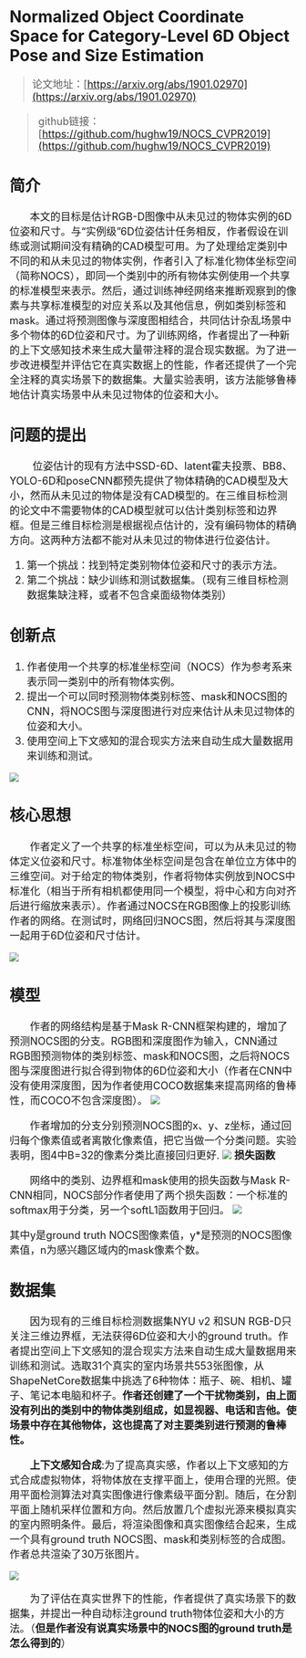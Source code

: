 # Normalized Object Coordinate Space for Category-Level 6D Object Pose and Size Estimation
> <font
> size=4> 论文地址：[https://arxiv.org/abs/1901.02970](https://arxiv.org/abs/1901.02970)

> github链接：[https://github.com/hughw19/NOCS_CVPR2019](https://github.com/hughw19/NOCS_CVPR2019)

## 简介
<font size=4> &#160; &#160; &#160; &#160;本文的目标是估计RGB-D图像中从未见过的物体实例的6D位姿和尺寸。与“实例级”6D位姿估计任务相反，作者假设在训练或测试期间没有精确的CAD模型可用。为了处理给定类别中不同的和从未见过的物体实例，作者引入了标准化物体坐标空间（简称NOCS），即同一个类别中的所有物体实例使用一个共享的标准模型来表示。然后，通过训练神经网络来推断观察到的像素与共享标准模型的对应关系以及其他信息，例如类别标签和mask。通过将预测图像与深度图相结合，共同估计杂乱场景中多个物体的6D位姿和尺寸。为了训练网络，作者提出了一种新的上下文感知技术来生成大量带注释的混合现实数据。为了进一步改进模型并评估它在真实数据上的性能，作者还提供了一个完全注释的真实场景下的数据集。大量实验表明，该方法能够鲁棒地估计真实场景中从未见过物体的位姿和大小。
 
## 问题的提出
<font size=4>&#160; &#160; &#160; &#160; 位姿估计的现有方法中SSD-6D、latent霍夫投票、BB8、YOLO-6D和poseCNN都预先提供了物体精确的CAD模型及大小，然而从未见过的物体是没有CAD模型的。在三维目标检测的论文中不需要物体的CAD模型就可以估计类别标签和边界框。但是三维目标检测是根据视点估计的，没有编码物体的精确方向。这两种方法都不能对从未见过的物体进行位姿估计。
 1. 第一个挑战：找到特定类别物体位姿和尺寸的表示方法。
 2. 第二个挑战：缺少训练和测试数据集。（现有三维目标检测数据集缺注释，或者不包含桌面级物体类别）

## 创新点

 1. 作者使用一个共享的标准坐标空间（NOCS）作为参考系来表示同一类别中的所有物体实例。
 2. 提出一个可以同时预测物体类别标签、mask和NOCS图的CNN，将NOCS图与深度图进行对应来估计从未见过物体的位姿和大小。
 3. 使用空间上下文感知的混合现实方法来自动生成大量数据用来训练和测试。

![](https://github.com/lh641446825/picture/blob/master/QQ%E6%B5%8F%E8%A7%88%E5%99%A8%E6%88%AA%E5%9B%BE20190902101043.png?raw=true) 
## 核心思想

<font size=4> &#160; &#160; &#160; &#160;作者定义了一个共享的标准坐标空间，可以为从未见过的物体定义位姿和尺寸。标准物体坐标空间是包含在单位立方体中的三维空间。对于给定的物体类别，作者将物体实例放到NOCS中标准化（相当于所有相机都使用同一个模型，将中心和方向对齐后进行缩放来表示）。作者通过NOCS在RGB图像上的投影训练作者的网络。在测试时，网络回归NOCS图，然后将其与深度图一起用于6D位姿和尺寸估计。
 
![](https://github.com/lh641446825/picture/blob/master/QQ%E6%B5%8F%E8%A7%88%E5%99%A8%E6%88%AA%E5%9B%BE20190902165637.png?raw=true) 

## 模型

<font size=4> &#160; &#160; &#160; &#160;作者的网络结构是基于Mask R-CNN框架构建的，增加了预测NOCS图的分支。RGB图和深度图作为输入，CNN通过RGB图预测物体的类别标签、mask和NOCS图，之后将NOCS图与深度图进行拟合得到物体的6D位姿和大小（作者在CNN中没有使用深度图，因为作者使用COCO数据集来提高网络的鲁棒性，而COCO不包含深度图）。
 ![](https://github.com/lh641446825/picture/blob/master/QQ%E6%B5%8F%E8%A7%88%E5%99%A8%E6%88%AA%E5%9B%BE20190902170903.png?raw=true)

<font size=4> &#160; &#160; &#160; &#160;作者增加的分支分别预测NOCS图的x、y、z坐标，通过回归每个像素值或者离散化像素值，把它当做一个分类问题。实验表明，图4中B=32的像素分类比直接回归更好.
 ![](https://github.com/lh641446825/picture/blob/master/QQ%E6%B5%8F%E8%A7%88%E5%99%A8%E6%88%AA%E5%9B%BE20190902195624.png?raw=true)
**损失函数**
 
<font size=4> &#160; &#160; &#160; &#160;网络中的类别、边界框和mask使用的损失函数与Mask R-CNN相同，NOCS部分作者使用了两个损失函数：一个标准的softmax用于分类，另一个softL1函数用于回归。
 ![](https://github.com/lh641446825/picture/blob/master/QQ%E6%B5%8F%E8%A7%88%E5%99%A8%E6%88%AA%E5%9B%BE20190902201452.png?raw=true)

其中y是ground truth NOCS图像素值，y*是预测的NOCS图像素值，n为感兴趣区域内的mask像素个数。
 
## 数据集

<font size=4> &#160; &#160; &#160; &#160;因为现有的三维目标检测数据集NYU v2 和SUN RGB-D只关注三维边界框，无法获得6D位姿和大小的ground truth。作者提出空间上下文感知的混合现实方法来自动生成大量数据用来训练和测试。选取31个真实的室内场景共553张图像，从ShapeNetCore数据集中挑选了6种物体：瓶子、碗、相机、罐子、笔记本电脑和杯子。**作者还创建了一个干扰物类别，由上面没有列出的类别中的物体类别组成，如显视器、电话和吉他。使场景中存在其他物体，这也提高了对主要类别进行预测的鲁棒性。**
 
<font size=4> &#160; &#160; &#160; &#160;**上下文感知合成**:为了提高真实感，作者以上下文感知的方式合成虚拟物体，将物体放在支撑平面上，使用合理的光照。使用平面检测算法对真实图像进行像素级平面分割。随后，在分割平面上随机采样位置和方向。然后放置几个虚拟光源来模拟真实的室内照明条件。最后，将渲染图像和真实图像结合起来，生成一个具有ground truth NOCS图、mask和类别标签的合成图。作者总共渲染了30万张图片。
 
  ![](https://github.com/lh641446825/picture/blob/master/QQ%E6%B5%8F%E8%A7%88%E5%99%A8%E6%88%AA%E5%9B%BE20190902172947.png?raw=true)
  
  <font size=4> &#160; &#160; &#160; &#160;为了评估在真实世界下的性能，作者提供了真实场景下的数据集，并提出一种自动标注ground truth物体位姿和大小的方法。（**但是作者没有说真实场景中的NOCS图的ground truth是怎么得到的**）

  
